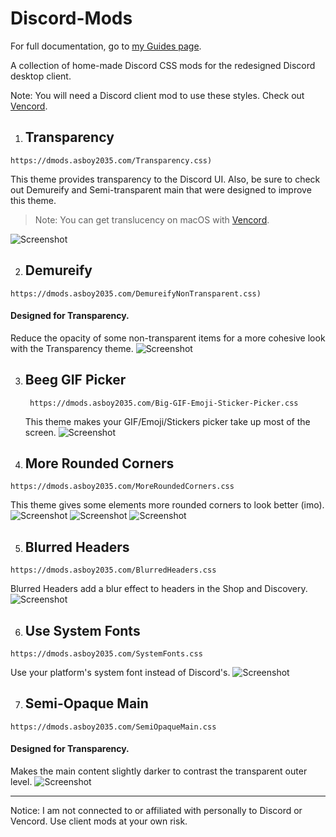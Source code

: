 # Discord-Mods

For full documentation, go to [my Guides page](https://guides.asboy2035.com/themes/web/discordThemes).

A collection of home-made Discord CSS mods for the redesigned Discord desktop client.

Note: You will need a Discord client mod to use these styles. Check out [Vencord](https://vencord.dev).

1. ## Transparency
  ```
  https://dmods.asboy2035.com/Transparency.css)
  ```
  
  This theme provides transparency to the Discord UI. Also, be sure to check out Demureify and Semi-transparent main
  that were designed to improve this theme.
  > Note: You can get translucency on macOS with [Vencord](https://vencord.dev).
  
  ![Screenshot](/screenshots/transparency.png)

2. ## Demureify
  ```
  https://dmods.asboy2035.com/DemureifyNonTransparent.css)
  ```
  
  #### Designed for Transparency.
  
  Reduce the opacity of some non-transparent items for a more cohesive look with the Transparency theme.
  ![Screenshot](/screenshots/demureify.png)

3. ## Beeg GIF Picker
   ```
    https://dmods.asboy2035.com/Big-GIF-Emoji-Sticker-Picker.css
   ```
   This theme makes your GIF/Emoji/Stickers picker take up most of the screen.
   ![Screenshot](/screenshots/beegGif.png)

4. ## More Rounded Corners
  ```
  https://dmods.asboy2035.com/MoreRoundedCorners.css
  ```
  This theme gives some elements more rounded corners to look better (imo).
  ![Screenshot](/screenshots/roundedCorners/attachment.png)
  ![Screenshot](/screenshots/roundedCorners/context.png)
  ![Screenshot](/screenshots/roundedCorners/inbox.png)

5. ## Blurred Headers
  ```
  https://dmods.asboy2035.com/BlurredHeaders.css
  ```
  Blurred Headers add a blur effect to headers in the Shop and Discovery.
  ![Screenshot](/screenshots/blurredHeaders.png)

6. ## Use System Fonts
  ```
  https://dmods.asboy2035.com/SystemFonts.css
  ```
  Use your platform's system font instead of Discord's.
  ![Screenshot](/screenshots/systemFonts.png)

7. ## Semi-Opaque Main
  ```
  https://dmods.asboy2035.com/SemiOpaqueMain.css
  ```
  #### Designed for Transparency.
  Makes the main content slightly darker to contrast the transparent outer level.
  ![Screenshot](/screenshots/semiOpaqueMain.png)

---
Notice: I am not connected to or affiliated with personally to Discord or Vencord. Use client mods at your own risk.
